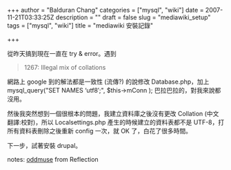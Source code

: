 +++
author = "Balduran Chang"
categories = ["mysql", "wiki"]
date = 2007-11-21T03:33:25Z
description = ""
draft = false
slug = "mediawiki_setup"
tags = ["mysql", "wiki"]
title = "mediawiki 安裝記錄"

+++


從昨天搞到現在一直在 try & error。遇到

> 1267: Illegal mix of collations

 網路上 google 到的解法都是一致性 (流傳?) 的說修改 Database.php，加上 mysql_query("SET NAMES ‘utf8′;", $this->mConn ); 巴拉巴拉的，對我來說都沒用。

然後我突然想到一個很根本的問題，我建立資料庫之後沒有更改 Collation (中文翻譯:校對)，所以 Localsettings.php 產生的時候建立的資料表都不是 UTF-8，打所有資料表刪除之後重新 config 一次，就 OK 了，白花了很多時間。

下一步，試著安裝 drupal。

notes: [oddmuse](http://www.chieftain.idv.tw/archives/2004/04/23/364.html) from Reflection


